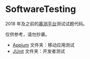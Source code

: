 # SoftwareTesting

2018 年及之前的[慕测平台](mooctest.net)测试试题代码。

仅供参考，请勿抄袭。

- [Appium](Appium/) 文件夹：移动应用测试
- [JUnit](JUnit/) 文件夹：开发者测试
